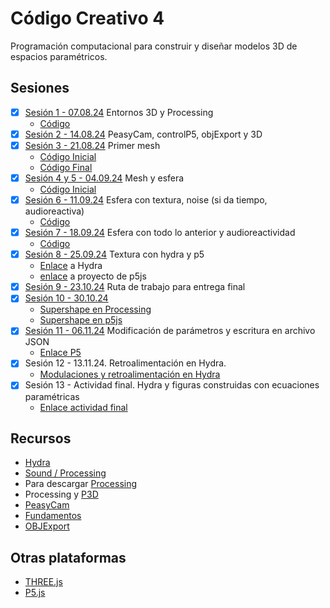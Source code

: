 # Código Creativo 4

Programación computacional para construir y diseñar modelos 3D de espacios paramétricos.

## Sesiones

- [x] [Sesión 1 - 07.08.24](./sesiones/s01.md) Entornos 3D y Processing 
    - [Código](https://gist.github.com/EmilioOcelotl/65ccdd8617f94157c3e804cb0566f599) 
- [x] [Sesión 2 - 14.08.24](./sesiones/s02.md) PeasyCam, controlP5, objExport y 3D 
- [x] [Sesión 3 - 21.08.24](./sesiones/s03.md) Primer mesh 
    - [Código Inicial](https://gist.github.com/EmilioOcelotl/792802292be2d412902f9b514fbf47b9) 
    - [Código Final](https://gist.github.com/EmilioOcelotl/35218f701f72b6060a3dd8d44cca56c4)
- [x] [Sesión 4 y 5 - 04.09.24](./sesiones/s04/s04.md) Mesh y esfera 
    - [Código Inicial](https://gist.github.com/EmilioOcelotl/2d4b7ab46a03388d9c52a4543a825107)
- [x] [Sesión 6 - 11.09.24](./sesiones/s05/s05.md) Esfera con textura, noise (si da tiempo, audioreactiva)
    - [Código](https://gist.github.com/EmilioOcelotl/eca01feb28e3120730f482b2b13d876e)
- [x] [Sesión 7 - 18.09.24](./sesiones/s07/s07.md)  Esfera con todo lo anterior y audioreactividad 
    - [Código](./sesiones/s07/esferaAudioreactiva.pde)
- [x] [Sesión 8 - 25.09.24](./sesiones/s08/s08.md) Textura con hydra y p5 
    - [Enlace](https://hydra.ojack.xyz/) a Hydra
    - [enlace](https://editor.p5js.org/emilioocelotl/sketches/JhoYDrQLJ) a proyecto de p5js
- [x] [Sesión 9 - 23.10.24](./sesiones/s09/s09.md) Ruta de trabajo para entrega final
- [x] [Sesión 10 - 30.10.24](./sesiones/s10/s10.md)
    - [Supershape en Processing](./sesiones/s10/supershape.pde)
    - [Supershape en p5js](https://editor.p5js.org/emilioocelotl/sketches/qp2HHO3yY)
- [x] [Sesión 11 - 06.11.24](./sesiones/s11/s11.md) Modificación de parámetros y escritura en archivo JSON
    - [Enlace P5](https://editor.p5js.org/emilioocelotl/sketches/ye9x3_V6z)
- [x] Sesión 12 - 13.11.24. Retroalimentación en Hydra. 
    - [Modulaciones y retroalimentación en Hydra](https://hydra.ojack.xyz/api/#functions/modulate/0)
- [x] Sesión 13 - Actividad final. Hydra y figuras construidas con ecuaciones paramétricas 
    - [Enlace actividad final](https://editor.p5js.org/emilioocelotl/sketches/jfedz-prW)


## Recursos

- [Hydra](https://hydra.ojack.xyz/)
- [Sound / Processing](https://processing.org/tutorials/sound/)
- Para descargar [Processing](https://processing.org/download)
- Processing y [P3D](https://processing.org/tutorials/p3d)
- [PeasyCam](https://mrfeinberg.com/peasycam/)
- [Fundamentos](https://threejs.org/manual/#en/fundamentals)
- [OBJExport](https://n-e-r-v-o-u-s.com/tools/obj/)

## Otras plataformas

- [THREE.js](https://threejs.org/)
- [P5.js](https://p5js.org/)